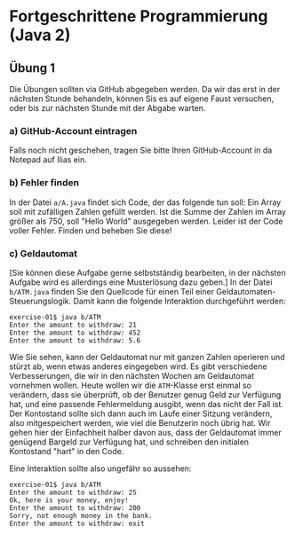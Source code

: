 # Fortgeschrittene Programmierung (Java 2)

## Übung 1

Die Übungen sollten via GitHub abgegeben werden. 
Da wir das erst in der nächsten Stunde behandeln, können Sis es auf eigene Faust versuchen, oder bis zur nächsten Stunde mit der Abgabe warten.

### a) GitHub-Account eintragen

Falls noch nicht geschehen, tragen Sie bitte Ihren GitHub-Account in da Notepad auf Ilias ein.

### b) Fehler finden

In der Datei `a/A.java` findet sich Code, der das folgende tun soll: Ein Array soll mit zufälligen Zahlen gefüllt werden. Ist die Summe der Zahlen im Array größer als 750, soll "Hello World" ausgegeben werden. Leider ist der Code voller Fehler. Finden und beheben Sie diese!

### c) Geldautomat

[Sie können diese Aufgabe gerne selbstständig bearbeiten, in der nächsten Aufgabe wird es allerdings eine Musterlösung dazu geben.]
In der Datei `b/ATM.java` finden Sie den Quellcode für einen Teil einer Geldautomaten-Steuerungslogik. Damit kann die folgende Interaktion durchgeführt werden:

```
exercise-01$ java b/ATM
Enter the amount to withdraw: 21
Enter the amount to withdraw: 452
Enter the amount to withdraw: 5.6
```

Wie Sie sehen, kann der Geldautomat nur mit ganzen Zahlen operieren und stürzt ab, wenn etwas anderes eingegeben wird. Es gibt verschiedene Verbesserungen, die wir in den nächsten Wochen am Geldautomat vornehmen wollen. Heute wollen wir die `ATM`-Klasse erst einmal so verändern, dass sie überprüft, ob der Benutzer genug Geld zur Verfügung hat, und eine passende Fehlermeldung ausgibt, wenn das nicht der Fall ist. Der Kontostand sollte sich dann auch im Laufe einer Sitzung verändern, also mitgespeichert werden, wie viel die Benutzerin noch übrig hat. Wir gehen hier der Einfachheit halber davon aus, dass der Geldautomat immer genügend Bargeld zur Verfügung hat, und schreiben den initialen Kontostand "hart" in den Code.


Eine Interaktion sollte also ungefähr so aussehen:

```
exercise-01$ java b/ATM
Enter the amount to withdraw: 25
Ok, here is your money, enjoy!
Enter the amount to withdraw: 200
Sorry, not enough money in the bank.
Enter the amount to withdraw: exit
```


